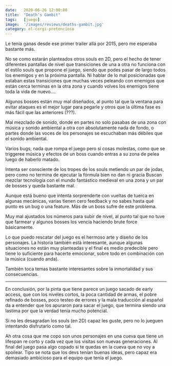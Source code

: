 ```yaml
---
date:   2020-06-26 12:00:00
title:  "Death’s Gambit"
tags:   [juego]
image:  '/images/reviews/deaths-gambit.jpg'
category: el-corgi-pretencioso
---
```

Le tenía ganas desde ese primer trailer allá por 2015, pero me esperaba bastante más.

No se como estarán planteados otros souls en 2D, pero el hecho de tener diferentes pantallas de nivel que transiciones de una a otra no funciona con el estilo souls que propone el juego, siendo que podes pasar de largo todos los enemigos y en la próxima pantalla. Ni hablar de lo mal posicionadas que estaban estas transiciones que muchas veces peleando con enemigos que están cerca terminas en la otra zona y cuando volves los enemigos tiene toda la vida de nuevo....

Algunos bosses están muy mal diseñados, al punto tal que la ventana para evitar ataques es el mejor lugar para pegarle y otros que la última fase es más fácil que las anteriores (???).

Mal mezclado de sonido, donde en partes no solo pasabas de una zona con música y sonido ambiental a otra con absolutamente nada de fondo, o partes donde las voces de los personajes se escuchaban más débiles que el sonido ambiental.

Varios bugs, nada que rompa el juego pero sí cosas molestas, como que se triggeree música y efectos de un boss cuando entras a su zona de pelea luego de haberlo matado.
 
Intenta ser consciente de los tropes de los souls metiendo un par de jodas, pero como no termina de ejecutar la fórmula bien no dan ni gracia
Buscan mezclar tecnología con el mundo fantástico medieval en una zona y un par de bosses y queda bastante mal.

Aunque está bueno que intenta sorprenderte con vueltas de tuerca en algunas mecánicas, varias tienen cero feedback y no sabes hasta qué punto es un bug o una feature. Más de un boss sufre de este problema.

Muy mal ajustados los números para subir de nivel, al punto tal que no tuve que farmear y algunos bosses los vencía haciendo brute force básicamente.

Lo que puedo rescatar del juego es el hermoso arte y diseño de los personajes. La historia también está interesante, aunque algunas situaciones no están muy planteadas y el final es medio predecible pero tiene lo suficiente para hacerte emocionar, sobre todo en combinación con la música (cuando anda).

También toca temas bastante interesantes sobre la inmortalidad y sus consecuencias.

<hr>

En conclusión, por la pinta que tiene parece un juego sacado de early access, que con los niveles cortos, la poca cantidad de armas, el pobre refinado de bosses, poco testeo de errores y la mala traducción al español da a entender que los apuraron para sacar el juego, que termina siendo una lastima por que la verdad tenia mucho potencial.

Si no les desagradan los souls (en 2D) capaz les guste, pero no lo jueguen intentando disfrutarlo como tal.
 
Ah otra cosa que me copo son unos personajes en una cueva que tiene un lifespan re corto y cada vez que los visitas son nuevas generaciones. Al final del juego pasa algo copado si te quedas en la cueva que no voy a spoilear.
Tipo se nota que los devs tenían buenas ideas, pero capaz era demasiado ambicioso para el equipo que tenía el juego.
